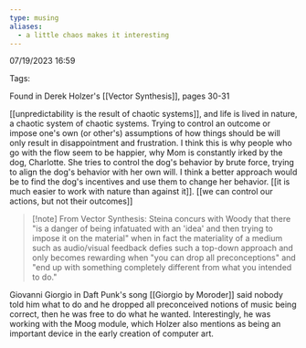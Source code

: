 ```yaml
---
type: musing
aliases:
  - a little chaos makes it interesting
---
```

07/19/2023 16:59

Tags: 

Found in Derek Holzer's [[Vector Synthesis]], pages 30-31

[[unpredictability is the result of chaotic systems]], and life is lived in nature, a chaotic system of chaotic systems. Trying to control an outcome or impose one's own (or other's) assumptions of how things should be will only result in disappointment and frustration. I think this is why people who go with the flow seem to be happier, why Mom is constantly irked by the dog, Charlotte. She tries to control the dog's behavior by brute force, trying to align the dog's behavior with her own will. I think a better approach would be to find the dog's incentives and use them to change her behavior. [[it is much easier to work with nature than against it]]. [[we can control our actions, but not their outcomes]]

>[!note] From Vector Synthesis:
>Steina concurs with Woody that there "is a danger of being infatuated with an 'idea' and then trying to impose it on the material" when in fact the materiality of a medium such as audio/visual feedback defies such a top-down approach and only becomes rewarding when "you can drop all preconceptions" and "end up with something completely different from what you intended to do." 

Giovanni Giorgio in Daft Punk's song [[Giorgio by Moroder]] said nobody told him what to do and he dropped all preconceived notions of music being correct, then he was free to do what he wanted. Interestingly, he was working with the Moog module, which Holzer also mentions as being an important device in the early creation of computer art. 